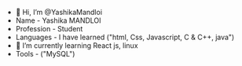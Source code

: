 - 👋 Hi, I’m @YashikaMandloi
-  Name - Yashika MANDLOI
-  Profession - Student
-  Languages - I have learned ("html, Css, Javascript, C & C++, java")
- 🌱 I’m currently learning React js, linux
-  Tools - ("MySQL")


<!---
YashikaMandloi/YashikaMandloi is a ✨ special ✨ repository because its `README.md` (this file) appears on your GitHub profile.
You can click the Preview link to take a look at your changes.
--->
